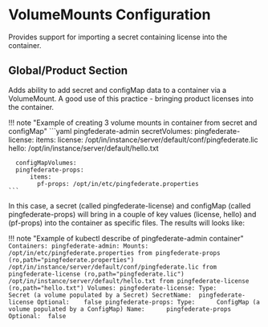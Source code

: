 # VolumeMounts Configuration

Provides support for importing a secret containing license into the container.

## Global/Product Section

Adds ability to add secret and configMap data to a container via a VolumeMount.  A good use of this practice - bringing product
licenses into the container.

!!! note "Example of creating 3 volume mounts in container from secret and configMap"
    ```yaml
    pingfederate-admin
      secretVolumes:
        pingfederate-license:
          items:
            license: /opt/in/instance/server/default/conf/pingfederate.lic
            hello: /opt/in/instance/server/default/hello.txt

      configMapVolumes:
      pingfederate-props:
          items:
            pf-props: /opt/in/etc/pingfederate.properties
    ```

In this case, a secret (called pingfederate-license) and configMap (called pingfederate-props) will bring in a
couple of key values (license, hello) and (pf-props) into the container as specific files. The results will looks like:

!!! note "Example of kubectl describe of pingfederate-admin container"
    ```
    Containers:
      pingfederate-admin:
        Mounts:
          /opt/in/etc/pingfederate.properties from pingfederate-props (ro,path="pingfederate.properties")
          /opt/in/instance/server/default/conf/pingfederate.lic from pingfederate-license (ro,path="pingfederate.lic")
          /opt/in/instance/server/default/hello.txt from pingfederate-license (ro,path="hello.txt")
    Volumes:
      pingfederate-license:
        Type:        Secret (a volume populated by a Secret)
        SecretName:  pingfederate-license
        Optional:    false
      pingfederate-props:
        Type:      ConfigMap (a volume populated by a ConfigMap)
        Name:      pingfederate-props
        Optional:  false
    ```
